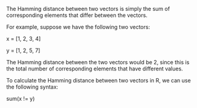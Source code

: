 The Hamming distance between two vectors is simply the sum of corresponding elements that differ between the vectors.

For example, suppose we have the following two vectors:

x = [1, 2, 3, 4]

y = [1, 2, 5, 7]

The Hamming distance between the two vectors would be 2, since this is the total number of corresponding elements that have different values.

To calculate the Hamming distance between two vectors in R, we can use the following syntax:

sum(x != y)
